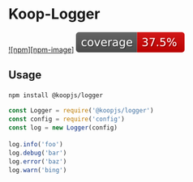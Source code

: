 # Koop-Logger
[![npm][npm-image]][npm-url]
![coverage](./coverage.svg)
## Usage
`npm install @koopjs/logger`
```javascript
const Logger = require('@koopjs/logger')
const config = require('config')
const log = new Logger(config)

log.info('foo')
log.debug('bar')
log.error('baz')
log.warn('bing')
```

[npm-img]: https://img.shields.io/npm/v/@koopjs/logger.svg?style=flat-square
[npm-url]: https://www.npmjs.com/package/@koopjs/logger